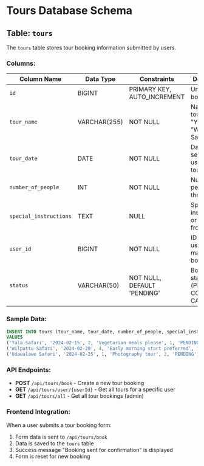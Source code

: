 # Tours Database Schema

## Table: `tours`

The `tours` table stores tour booking information submitted by users.

### Columns:

| Column Name | Data Type | Constraints | Description |
|-------------|-----------|-------------|-------------|
| `id` | BIGINT | PRIMARY KEY, AUTO_INCREMENT | Unique tour booking ID |
| `tour_name` | VARCHAR(255) | NOT NULL | Name of the tour (e.g., "Yala Safari", "Wilpattu Safari") |
| `tour_date` | DATE | NOT NULL | Date selected by user for the tour |
| `number_of_people` | INT | NOT NULL | Number of people for the booking |
| `special_instructions` | TEXT | NULL | Special instructions or requests from user |
| `user_id` | BIGINT | NOT NULL | ID of the user who made the booking |
| `status` | VARCHAR(50) | NOT NULL, DEFAULT 'PENDING' | Booking status (PENDING, CONFIRMED, CANCELLED) |

### Sample Data:

```sql
INSERT INTO tours (tour_name, tour_date, number_of_people, special_instructions, user_id, status) 
VALUES 
('Yala Safari', '2024-02-15', 2, 'Vegetarian meals please', 1, 'PENDING'),
('Wilpattu Safari', '2024-02-20', 4, 'Early morning start preferred', 1, 'PENDING'),
('Udawalawe Safari', '2024-02-25', 1, 'Photography tour', 2, 'PENDING');
```

### API Endpoints:

- **POST** `/api/tours/book` - Create a new tour booking
- **GET** `/api/tours/user/{userId}` - Get all tours for a specific user
- **GET** `/api/tours/all` - Get all tour bookings (admin)

### Frontend Integration:

When a user submits a tour booking form:
1. Form data is sent to `/api/tours/book`
2. Data is saved to the `tours` table
3. Success message "Booking sent for confirmation" is displayed
4. Form is reset for new booking




